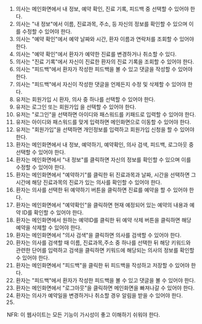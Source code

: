 1. 의사는 메인화면에서 내 정보, 예약 확인, 진료 기록, 피드백 중 선택할 수 있어야 한다.
2. 의사는 "내 정보"에서 이름, 진료과목, 주소, 등 자신의 정보를 확인할 수 있으며 이를 수정할 수 있어야 한다.
3. 의사는 "예약 확인"에서 예약 날짜와 시간, 환자 이름과 연락처를 조회할 수 있어야 한다.
4. 의사는 "예약 확인"에서 환자가 예약한 진료를 변경하거나 취소할 수 있다.
5. 의사는 "진료 기록"에서 자신이 진료한 환자의 진료 기록을 조회할 수 있어야 한다.
6. 의사는 "피드백"에서 환자가 작성한 피드백을 볼 수 있고 댓글을 작성할 수 있어야 한다.
7. 의사는 "피드백"에서 자신이 작성한 댓글을 언제든지 수정 및 삭제할 수 있어야 한다.
8. 유저는 회원가입 시 환자, 의사 중 하나를 선택할 수 있어야 한다.
9. 유저는 로그인 또는 회원가입 을 선택할 수 있어야 한다. 
10. 유저는 "로그인"을 선택하면 아이디와 패스워드를 키패드로 입력할 수 있어야 한다.
11. 유저는 아이디와 패스워드를 맞게 입력하면 메인화면으로 이동할 수 있어야 한다.
12. 유저는 "회원가입"을 선택하면 개인정보를 입력하고 회원가입 신청을 할 수 있어야 한다.
13. 환자는 메인화면에서 내 정보, 예약하기, 예약확인, 의사 검색, 피드백, 로그아웃 중 선택할 수 있어야 한다.
14. 환자는 메인화면에서 "내 정보"를 클릭하면 자신의 정보를 확인할 수 있으며 이를 수정할 수 있어야 한다.
15. 환자는 메인화면에서 "예약하기"를 클릭한 뒤 진료과목과 날짜, 시간을 선택하면 그 시간에 해당 진료과목의 진료가 있는 의사를 확인할 수 있어야 한다. 
16. 환자는 의사를 선택한 뒤 예약하기 버튼을 클릭하면 진료를 예약을 할 수 있어야 한다.
17. 환자는 메인화면에서 "예약확인"을 클릭하면 현재 예정되어 있는 예약의 내용과 예약 ID를 확인할 수 있어야 한다.
18. 환자는 메인화면에서 원하는 예약ID를 클릭한 뒤 예약 삭제 버튼을 클릭하면 해당 예약을 삭제할 수 있어야 한다.
19. 환자는 메인화면에서 "의사 검색"을 클릭하면 의사를 검색할 수 있어야 한다.
20. 환자는 의사를 검색할 때 이름, 진료과목,주소 중 하나를 선택한 뒤 해당 키워드와 관련한 단어를 입력하고 검색을 클릭하면 키워드에 해당되는 의사의 정보를 확인할 수 있어야 한다.
21. 환자는 메인화면에서 "피드백"을 클릭한 뒤 피드백을 작성하고 저장할 수 있어야 한다.
22. 환자는 "피드백"에서 환자가 작성한 피드백을 볼 수 있고 댓글을 볼 수 있어야 한다.
23. 환자는 메인화면에서 "로그아웃"을 클릭하면 메인화면을 빠져나갈 수 있어야 한다.
24. 환자는 의사가 예약일을 변경하거나 취소할 경우 알림을 받을 수 있어야 한다.
25. 
NFR: 이 웹사이트는 모든 기능이 가시성이 좋고 이해하기 쉬워야 한다. 
